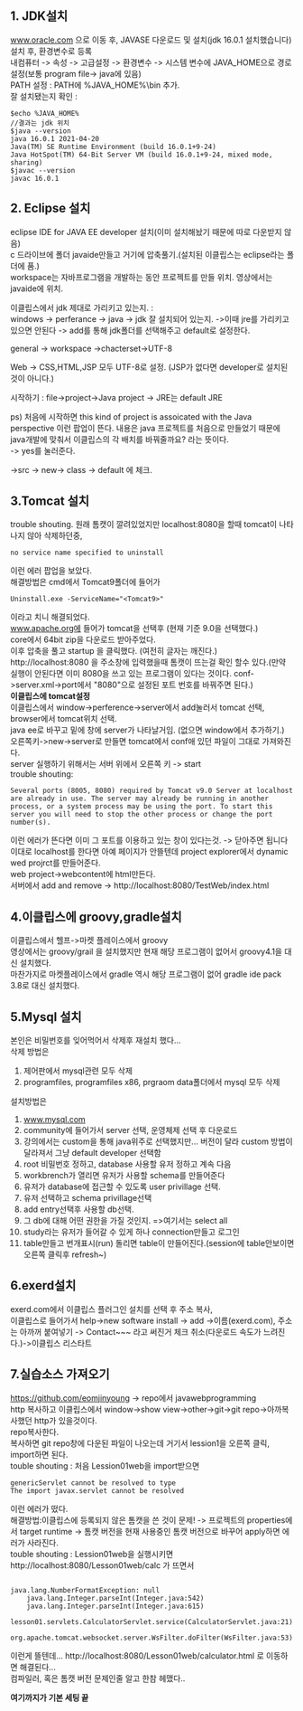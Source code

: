 ## 1. JDK설치  
www.oracle.com 으로 이동 후, JAVASE 다운로드 및 설치(jdk 16.0.1 설치했습니다)  
설치 후, 환경변수로 등록  
내컴퓨터 -> 속성 -> 고급설정 -> 환경변수 -> 시스템 변수에 JAVA_HOME으로 경로설정(보통 program file-> java에 있음)  
PATH 설정 : PATH에 %JAVA_HOME%\bin 추가.  
잘 설치됐는지 확인 : 
```
$echo %JAVA_HOME%
//결과는 jdk 위치
$java --version
java 16.0.1 2021-04-20
Java(TM) SE Runtime Environment (build 16.0.1+9-24)
Java HotSpot(TM) 64-Bit Server VM (build 16.0.1+9-24, mixed mode, sharing)
$javac --version
javac 16.0.1
```
## 2. Eclipse 설치  
eclipse IDE for JAVA EE developer 설치(이미 설치해놨기 때문에 따로 다운받지 않음)  
c 드라이브에 폴더 javaide만들고 거기에 압축풀기.(설치된 이클립스는 eclipse라는 폴더에 품.)   
workspace는 자바프로그램을 개발하는 동안 프로젝트를 만들 위치. 영상에서는 javaide에 위치.  
  
이클립스에서 jdk 제대로 가리키고 있는지. :  
windows -> perferance -> java -> jdk 잘 설치되어 있는지. ->이때 jre를 가리키고 있으면 안된다 -> add를 통해 jdk폴더를 선택해주고 default로 설정한다.  

general -> workspace ->chacterset->UTF-8  

Web -> CSS,HTML,JSP 모두 UTF-8로 설정. (JSP가 없다면 developer로 설치된것이 아니다.)  
  
시작하기 : file->project->Java project -> JRE는 default JRE  
  
ps) 처음에 시작하면 this kind of project is assoicated with the Java perspective 이런 팝업이 뜬다. 내용은 java 프로젝트를 처음으로 만들었기 때문에 java개발에 맞춰서 이클립스의 각 배치를 바꿔줄까요? 라는 뜻이다.  
  -> yes를 눌러준다.  
    
->src -> new-> class -> default 에 체크.  
## 3.Tomcat 설치 
trouble shouting. 원래 톰캣이 깔려있었지만 localhost:8080을 할때 tomcat이 나타나지 않아 삭제하던중,
```
no service name specified to uninstall
```
이런 에러 팝업을 보았다.  
해결방법은 cmd에서 Tomcat9폴더에 들어가 
```
Uninstall.exe -ServiceName="<Tomcat9>" 
```
이라고 치니 해결되었다.  
www.apache.org에 들어가 tomcat을 선택후 (현재 기준 9.0을 선택했다.)  
core에서 64bit zip을 다운로드 받아주었다.  
이후 압축을 풀고 startup 을 클릭했다. (여전히 글자는 깨진다.)  
http://localhost:8080 을 주소창에 입력했을때 톰캣이 뜨는걸 확인 할수 있다.(만약 실행이 안된다면 이미 8080을 쓰고 있는 프로그램이 있다는 것이다. conf->server.xml->port에서 "8080"으로 설정된 포트 번호를 바꿔주면 된다.)  
**이클립스에 tomcat설정**  
이클립스에서 window->perference->server에서 add눌러서 tomcat 선택, browser에서 tomcat위치 선택.  
java ee로 바꾸고 밑에 창에 server가 나타날거임. (없으면 window에서 추가하기.)  
오른쪽키->new->server로 만들면 tomcat에서 conf애 있던 파일이 그대로 가져와진다.  
server 실행하기 위해서는 서버 위에서 오른쪽 키 -> start  
trouble shouting:  
```
Several ports (8005, 8080) required by Tomcat v9.0 Server at localhost are already in use. The server may already be running in another process, or a system process may be using the port. To start this server you will need to stop the other process or change the port number(s).
```
이런 에러가 뜬다면 이미 그 포트를 이용하고 있는 창이 있다는것. -> 닫아주면 됩니다  
이대로 localhost를 한다면 아예 페이지가 안뜰텐데 project explorer에서 dynamic wed projrct를 만들어준다.   
web project->webcontent에 html만든다.  
서버에서 add and remove -> http://localhost:8080/TestWeb/index.html  
## 4.이클립스에 groovy,gradle설치  
이클립스에서 헬프->마켓 플레이스에서 groovy  
영상에서는 groovy/grail 을 설치했지만 현재 해당 프로그램이 없어서 groovy4.1을 대신 설치했다.  
마찬가지로 마켓플레이스에서 gradle 역시 해당 프로그램이 없어 gradle ide pack 3.8로 대신 설치했다.  
## 5.Mysql 설치  
본인은 비밀번호를 잊어먹어서 삭제후 재설치 했다...  
삭제 방법은   
1. 제어판에서 mysql관련 모두 삭제  
2. programfiles, programfiles x86, prgraom data폴더에서 mysql 모두 삭제  

설치방법은  
1. www.mysql.com 
2. community에 들어가서 server 선택, 운영체제 선택 후 다운로드
3. 강의에서는 custom을 통해 java위주로 선택했지만... 버전이 달라 custom 방법이 달라져서 그냥 default developer 선택함
4. root 비밀번호 정하고, database 사용할 유저 정하고 계속 다음
5. workbrench가 열리면 유저가 사용할 schema를 만들어준다
6. 유저가 database에 접근할 수 있도록 user privillage 선택. 
7. 유저 선택하고 schema privillage선택 
8. add entry선택후 사용할 db선택.
9. 그 db에 대해 어떤 권한을 가질 것인지. =>여기서는 select all 
10. study라는 유저가 들어갈 수 있게 하나 connection만들고 로그인 
11. table만들고 번개표시(run) 돌리면 table이 만들어진다.(session에 table안보이면 오른쪽 클릭후 refresh~)  

## 6.exerd설치  
exerd.com에서 이클립스 플러그인 설치를 선택 후 주소 복사,  
이클립스로 들어가서 help->new software install -> add ->이름(exerd.com), 주소는 아까꺼 붙여넣기 -> Contact~~~ 라고 써진거 체크 취소(다운로드 속도가 느려진다.)->이클립스 리스타트  
## 7.실습소스 가져오기  
https://github.com/eomjinyoung -> repo에서 javawebprogramming  
http 복사하고 이클립스에서 window->show view->other->git->git repo->아까복사했던 http가 있을것이다.  
repo복사한다.  
복사하면 git repo창에 다운된 파일이 나오는데 거기서 lession1을 오른쪽 클릭, import하면 된다.  
touble shouting : 처음 Lession01web을 import받으면 
```
genericServlet cannot be resolved to type
The import javax.servlet cannot be resolved 
```
이런 에러가 떴다.  
해결방법:이클립스에 등록되지 않은 톰캣을 쓴 것이 문제! -> 프로젝트의 properties에서 target runtime -> 톰캣 버전을 현재 사용중인 톰캣 버전으로 바꾸어 apply하면 에러가 사라진다.  
touble shouting : Lession01web을 실행시키면 http://localhost:8080/Lesson01web/calc 가 뜨면서 
```

java.lang.NumberFormatException: null
	java.lang.Integer.parseInt(Integer.java:542)
	java.lang.Integer.parseInt(Integer.java:615)
	lesson01.servlets.CalculatorServlet.service(CalculatorServlet.java:21)
	org.apache.tomcat.websocket.server.WsFilter.doFilter(WsFilter.java:53)

```
이런게 뜰텐데... http://localhost:8080/Lesson01web/calculator.html 로 이동하면 해결된다...  
컴파일러, 혹은 톰캣 버전 문제인줄 알고 한참 헤맸다..  

**여기까지가 기본 세팅 끝**








  
